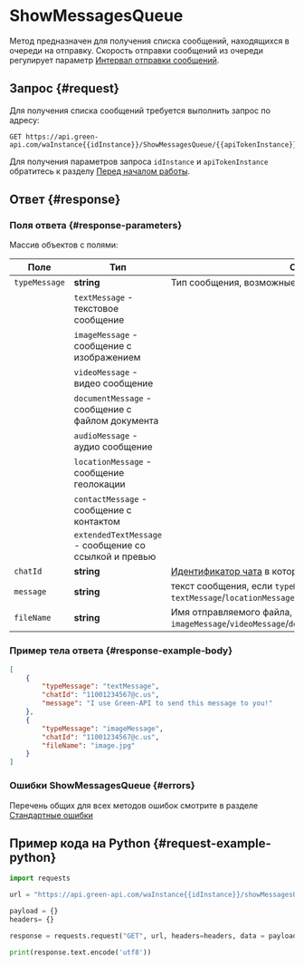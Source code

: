 # ShowMessagesQueue

Метод предназначен для получения списка сообщений, находящихся в очереди на отправку.
Скорость отправки сообщений из очереди регулирует параметр [Интервал отправки сообщений](../send-messages-delay.md).

## Запрос {#request}

Для получения списка сообщений требуется выполнить запрос по адресу:
```
GET https://api.green-api.com/waInstance{{idInstance}}/ShowMessagesQueue/{{apiTokenInstance}}
```

Для получения параметров запроса `idInstance` и `apiTokenInstance` обратитесь к разделу [Перед началом работы](../../before-start.md#parameters).

## Ответ {#response}

### Поля ответа {#response-parameters}

Массив объектов с полями:

Поле | Тип |  Описание
----- | ----- | ----- 
`typeMessage` | **string** | Тип сообщения, возможные значения:
| | `textMessage` - текстовое сообщение
| | `imageMessage` - сообщение с изображением
| | `videoMessage` - видео сообщение
| | `documentMessage` - сообщение с файлом документа
| | `audioMessage` - аудио сообщение
| | `locationMessage` - сообщение геолокации
| | `contactMessage` - сообщение с контактом
| | `extendedTextMessage` - сообщение со ссылкой и превью
`chatId` | **string** | [Идентификатор чата](../chat-id.md) в который сообщение будет отправлено
`message` | **string** |  текст сообщения, если `typeMessage` = `textMessage`/`locationMessage`/`contactMessage`/`extendedTextMessage`
`fileName` | **string** | Имя отправляемого файла, если `typeMessage` = `imageMessage`/`videoMessage`/`documentMessage`/`audioMessage`

### Пример тела ответа {#response-example-body}

```json
[
    {
        "typeMessage": "textMessage",
        "chatId": "11001234567@c.us",
        "message": "I use Green-API to send this message to you!"
    },
    {
        "typeMessage": "imageMessage",
        "chatId": "11001234567@c.us",
        "fileName": "image.jpg"
    }
]
```

### Ошибки ShowMessagesQueue {#errors}

Перечень общих для всех методов ошибок смотрите в разделе [Стандартные ошибки](../common-errors.md)

## Пример кода на Python  {#request-example-python}

```python
import requests

url = "https://api.green-api.com/waInstance{{idInstance}}/showMessagesQueue/{{apiTokenInstance}}"

payload = {}
headers= {}

response = requests.request("GET", url, headers=headers, data = payload)

print(response.text.encode('utf8'))
```